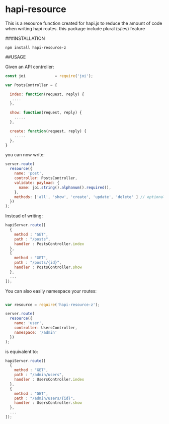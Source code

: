 hapi-resource
=============

This is a resource function created for hapi.js to reduce the amount of code when writing hapi routes.
this package include plural (s/ies) feature

###INSTALLATION

`npm install hapi-resource-z`

##USAGE

Given an API controller:
```javascript
const joi             = require('joi');
```

```javascript
var PostsController = {

  index: function(request, reply) {
   ....
  },

  show: function(request, reply) {
    .....
  },

  create: function(request, reply) {
    .....
  },  
}
```
you can now write:

```javascript
server.route(
  resource({
    name: 'post',
    controller: PostsController,
    validate: payload: {
      name: joi.string().alphanum().required(),
    },
    methods: ['all', 'show', 'create', 'update', 'delete' ] // optional if not defined (by default * included)
  })
);
```

Instead of writing:

```javascript
hapiServer.route([
  {
    method : "GET",
    path : "/posts",
    handler : PostsController.index
  },
  {
    method : "GET",
    path : "/posts/{id}",
    handler : PostsController.show
  },
  ...
]);
```

You can also easily namespace your routes:

```javascript

var resource = require('hapi-resource-z');

server.route(
  resource({
    name: 'user',
    controller: UsersController,
    namespace: '/admin'
  })
);

```

is equivalent to:

```javascript
hapiServer.route([
  {
    method : "GET",
    path : "/admin/users",
    handler : UsersController.index
  },
  {
    method : "GET",
    path : "/admin/users/{id}",
    handler : UsersController.show
  },
  ...
]);
```
